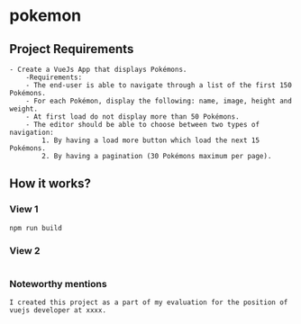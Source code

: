 # pokemon

## Project Requirements

```
- Create a VueJs App that displays Pokémons.
    -Requirements:
    - The end-user is able to navigate through a list of the first 150 Pokémons.
    - For each Pokémon, display the following: name, image, height and weight.
    - At first load do not display more than 50 Pokémons.
    - The editor should be able to choose between two types of navigation:
        1. By having a load more button which load the next 15 Pokémons.
        2. By having a pagination (30 Pokémons maximum per page).
```

## How it works?

### View 1

```
npm run build
```

### View 2

```

```

### Noteworthy mentions

```
I created this project as a part of my evaluation for the position of vuejs developer at xxxx.
```
